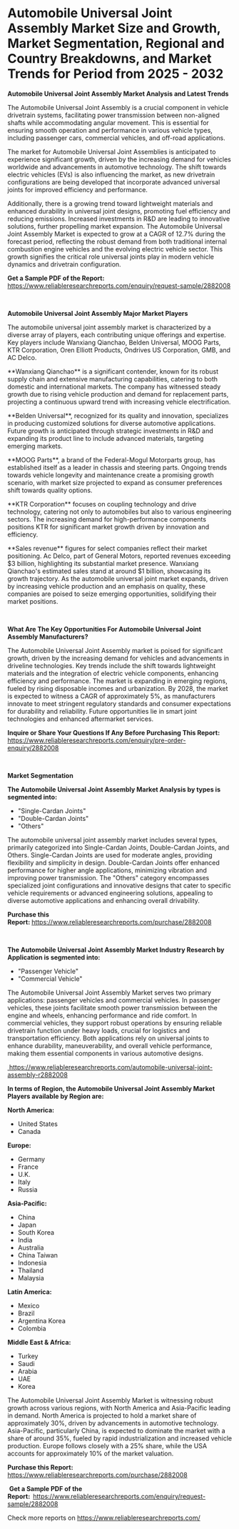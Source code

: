 <p><h1>Automobile Universal Joint Assembly Market Size and Growth, Market Segmentation, Regional and Country Breakdowns, and Market Trends for Period from 2025 -  2032</h1></p><p><strong>Automobile Universal Joint Assembly Market Analysis and Latest Trends</strong></p>
<p><p>The Automobile Universal Joint Assembly is a crucial component in vehicle drivetrain systems, facilitating power transmission between non-aligned shafts while accommodating angular movement. This is essential for ensuring smooth operation and performance in various vehicle types, including passenger cars, commercial vehicles, and off-road applications.</p><p>The market for Automobile Universal Joint Assemblies is anticipated to experience significant growth, driven by the increasing demand for vehicles worldwide and advancements in automotive technology. The shift towards electric vehicles (EVs) is also influencing the market, as new drivetrain configurations are being developed that incorporate advanced universal joints for improved efficiency and performance.</p><p>Additionally, there is a growing trend toward lightweight materials and enhanced durability in universal joint designs, promoting fuel efficiency and reducing emissions. Increased investments in R&D are leading to innovative solutions, further propelling market expansion. The Automobile Universal Joint Assembly Market is expected to grow at a CAGR of 12.7% during the forecast period, reflecting the robust demand from both traditional internal combustion engine vehicles and the evolving electric vehicle sector. This growth signifies the critical role universal joints play in modern vehicle dynamics and drivetrain configuration.</p></p>
<p><strong>Get a Sample PDF of the Report:&nbsp;</strong> <a href="https://www.reliableresearchreports.com/enquiry/request-sample/2882008?utm_campaign=2298&utm_medium=2&utm_source=Github&utm_content=ia&utm_term=12032025&utm_id=automobile-universal-joint-assembly">https://www.reliableresearchreports.com/enquiry/request-sample/2882008</a></p>
<p>&nbsp;</p>
<p><strong>Automobile Universal Joint Assembly Major Market Players</strong></p>
<p><p>The automobile universal joint assembly market is characterized by a diverse array of players, each contributing unique offerings and expertise. Key players include Wanxiang Qianchao, Belden Universal, MOOG Parts, KTR Corporation, Oren Elliott Products, Ondrives US Corporation, GMB, and AC Delco. </p><p>**Wanxiang Qianchao** is a significant contender, known for its robust supply chain and extensive manufacturing capabilities, catering to both domestic and international markets. The company has witnessed steady growth due to rising vehicle production and demand for replacement parts, projecting a continuous upward trend with increasing vehicle electrification.</p><p>**Belden Universal**, recognized for its quality and innovation, specializes in producing customized solutions for diverse automotive applications. Future growth is anticipated through strategic investments in R&D and expanding its product line to include advanced materials, targeting emerging markets.</p><p>**MOOG Parts**, a brand of the Federal-Mogul Motorparts group, has established itself as a leader in chassis and steering parts. Ongoing trends towards vehicle longevity and maintenance create a promising growth scenario, with market size projected to expand as consumer preferences shift towards quality options.</p><p>**KTR Corporation** focuses on coupling technology and drive technology, catering not only to automobiles but also to various engineering sectors. The increasing demand for high-performance components positions KTR for significant market growth driven by innovation and efficiency.</p><p>**Sales revenue** figures for select companies reflect their market positioning. Ac Delco, part of General Motors, reported revenues exceeding $3 billion, highlighting its substantial market presence. Wanxiang Qianchao's estimated sales stand at around $1 billion, showcasing its growth trajectory. As the automobile universal joint market expands, driven by increasing vehicle production and an emphasis on quality, these companies are poised to seize emerging opportunities, solidifying their market positions.</p></p>
<p>&nbsp;</p>
<p><strong>What Are The Key Opportunities For Automobile Universal Joint Assembly Manufacturers?</strong></p>
<p><p>The Automobile Universal Joint Assembly market is poised for significant growth, driven by the increasing demand for vehicles and advancements in driveline technologies. Key trends include the shift towards lightweight materials and the integration of electric vehicle components, enhancing efficiency and performance. The market is expanding in emerging regions, fueled by rising disposable incomes and urbanization. By 2028, the market is expected to witness a CAGR of approximately 5%, as manufacturers innovate to meet stringent regulatory standards and consumer expectations for durability and reliability. Future opportunities lie in smart joint technologies and enhanced aftermarket services.</p></p>
<p><strong>Inquire or Share Your Questions If Any Before Purchasing This Report:</strong> <a href="https://www.reliableresearchreports.com/enquiry/pre-order-enquiry/2882008?utm_campaign=2298&utm_medium=2&utm_source=Github&utm_content=ia&utm_term=12032025&utm_id=automobile-universal-joint-assembly">https://www.reliableresearchreports.com/enquiry/pre-order-enquiry/2882008</a></p>
<p>&nbsp;</p>
<p><strong>Market Segmentation</strong></p>
<p><strong>The Automobile Universal Joint Assembly Market Analysis by types is segmented into:</strong></p>
<p><ul><li>"Single-Cardan Joints"</li><li>"Double-Cardan Joints"</li><li>"Others"</li></ul></p>
<p><p>The automobile universal joint assembly market includes several types, primarily categorized into Single-Cardan Joints, Double-Cardan Joints, and Others. Single-Cardan Joints are used for moderate angles, providing flexibility and simplicity in design. Double-Cardan Joints offer enhanced performance for higher angle applications, minimizing vibration and improving power transmission. The "Others" category encompasses specialized joint configurations and innovative designs that cater to specific vehicle requirements or advanced engineering solutions, appealing to diverse automotive applications and enhancing overall drivability.</p></p>
<p><strong>Purchase this Report:&nbsp;</strong><a href="https://www.reliableresearchreports.com/purchase/2882008?utm_campaign=2298&utm_medium=2&utm_source=Github&utm_content=ia&utm_term=12032025&utm_id=automobile-universal-joint-assembly">https://www.reliableresearchreports.com/purchase/2882008</a></p>
<p>&nbsp;</p>
<p><strong>The Automobile Universal Joint Assembly Market Industry Research by Application is segmented into:</strong></p>
<p><ul><li>"Passenger Vehicle"</li><li>"Commercial Vehicle"</li></ul></p>
<p><p>The Automobile Universal Joint Assembly Market serves two primary applications: passenger vehicles and commercial vehicles. In passenger vehicles, these joints facilitate smooth power transmission between the engine and wheels, enhancing performance and ride comfort. In commercial vehicles, they support robust operations by ensuring reliable drivetrain function under heavy loads, crucial for logistics and transportation efficiency. Both applications rely on universal joints to enhance durability, maneuverability, and overall vehicle performance, making them essential components in various automotive designs.</p></p>
<p><a href="https://www.reliableresearchreports.com/automobile-universal-joint-assembly-r2882008?utm_campaign=2298&utm_medium=2&utm_source=Github&utm_content=ia&utm_term=12032025&utm_id=automobile-universal-joint-assembly">&nbsp;https://www.reliableresearchreports.com/automobile-universal-joint-assembly-r2882008</a></p>
<p><strong>In terms of Region, the Automobile Universal Joint Assembly Market Players available by Region are:</strong></p>
<p>
    <p> <strong> North America: </strong>
        <ul>
            <li>United States</li>
            <li>Canada</li>
        </ul>
        </p> 
    <p> <strong> Europe: </strong>
        <ul>
            <li>Germany</li>
            <li>France</li>
            <li>U.K.</li>
            <li>Italy</li>
            <li>Russia</li>
        </ul>
        </p> 
    <p> <strong> Asia-Pacific: </strong>
        <ul>
            <li>China</li>
            <li>Japan</li>
            <li>South Korea</li>
            <li>India</li>
            <li>Australia</li>
            <li>China Taiwan</li>
            <li>Indonesia</li>
            <li>Thailand</li>
            <li>Malaysia</li>
        </ul>
        </p> 
    <p> <strong> Latin America: </strong>
        <ul>
            <li>Mexico</li>
            <li>Brazil</li>
            <li>Argentina Korea</li>
            <li>Colombia</li>
        </ul>
        </p> 
    <p> <strong> Middle East & Africa: </strong>
        <ul>
            <li>Turkey</li>
            <li>Saudi</li>
            <li>Arabia</li>
            <li>UAE</li>
            <li>Korea</li>
        </ul>
    </p>
    </p>
<p><p>The Automobile Universal Joint Assembly Market is witnessing robust growth across various regions, with North America and Asia-Pacific leading in demand. North America is projected to hold a market share of approximately 30%, driven by advancements in automotive technology. Asia-Pacific, particularly China, is expected to dominate the market with a share of around 35%, fueled by rapid industrialization and increased vehicle production. Europe follows closely with a 25% share, while the USA accounts for approximately 10% of the market valuation.</p></p>
<p><strong>Purchase this Report: </strong><a href="https://www.reliableresearchreports.com/purchase/2882008?utm_campaign=2298&utm_medium=2&utm_source=Github&utm_content=ia&utm_term=12032025&utm_id=automobile-universal-joint-assembly">https://www.reliableresearchreports.com/purchase/2882008</a></p>
<p>&nbsp;<strong>Get a Sample PDF of the Report:&nbsp;&nbsp;</strong><a href="https://www.reliableresearchreports.com/enquiry/request-sample/2882008?utm_campaign=2298&utm_medium=2&utm_source=Github&utm_content=ia&utm_term=12032025&utm_id=automobile-universal-joint-assembly">https://www.reliableresearchreports.com/enquiry/request-sample/2882008</a></p>
<p><strong></strong></p>
<p>Check more reports on <a href="https://www.reliableresearchreports.com/?utm_campaign=2298&utm_medium=2&utm_source=Github&utm_content=ia&utm_term=12032025&utm_id=automobile-universal-joint-assembly">https://www.reliableresearchreports.com/</a></p>